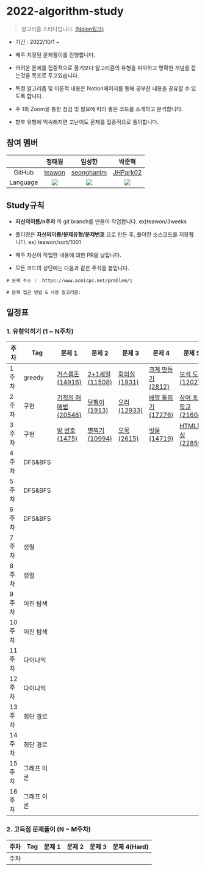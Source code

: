 # 2022-algorithm-study

> 알고리즘 스터디입니다.
> [(Noion링크)](https://www.notion.so/df9381e89a7f4dcab99c15a496a1d8e7)


- 기간 : 2022/10/1 ~

- 매주 지정된 문제풀이를 진행합니다.
- 어려운 문제를 집중적으로 풀기보다 알고리즘의 유형을 파악하고 명확한 개념을 잡는것을 목표로 두고있습니다.
- 특정 알고리즘 및 이론적 내용은 Notion페이지를 통해 공부한 내용을 공유할 수 있도록 합니다.
- 주 1회 Zoom을 통한 점검 및 필요에 따라 좋은 코드를 소개하고 분석합니다.
- 향후 유형에 익숙해지면 고난이도 문제를 집중적으로 풀이합니다.





## 참여 멤버
|  | 정태원 | 임성한 | 박준혁 |
| :---: | :---: | :---: | :---: |
| GitHub |  [teawon](https://github.com/teawon)  | [seonghanIm](https://github.com/seonghanIm) |[JHPark02](https://github.com/JHPark02) |
| Language | <img src="https://img.shields.io/badge/Java-007396?style=for-the-badge&logo=java&logoColor=white"> | <img src="https://img.shields.io/badge/Java-007396?style=for-the-badge&logo=java&logoColor=white"> | <img src="https://img.shields.io/badge/Java-007396?style=for-the-badge&logo=java&logoColor=white"> | 


## Study규칙
- **자신의이름/n주차** 의 git branch를 만들어 작업합니다. ex)teawon/3weeks

- 폴더명은 **자신의이름/문제유형/문제번호** 으로 만든 후, 풀이한 소스코드를 저장합니다. ex) teawon/sort/1001

- 매주 자신이 작업한 내용에 대한 PR을 날립니다. 

- 모든 코드의 상단에는 다음과 같은 주석을 붙입니다.
```
# 문제 주소 :  https://www.acmicpc.net/problem/1

# 문제 접근 방법 & 사용 알고리즘: 
```



## 일정표
### 1. 유형익히기 (1 ~ N주차)
| **주차** | **Tag**          | **문제 1**           | **문제 2**       |  **문제 3**       | **문제 4**  | **문제 5** | 
| -------- | --------------- | ------------------  | --------------  | --------------- | ----------   | ------------|
| 1주차    | greedy           |     <a href="https://www.acmicpc.net/problem/14916" target="_blank">거스름돈(14916)</a>            |    <a href="https://www.acmicpc.net/problem/11508" target="_black">2+1세일(11508)</a>            | <a href="https://www.acmicpc.net/problem/1931" target="_black">회의실(1931)</a> |  <a href="https://www.acmicpc.net/problem/2812" target="_black">크게 만들기(2812)</a> |      <a href="https://www.acmicpc.net/problem/1202" target="_black">보석 도둑(1202)</a>  
| 2주차    | 구현       |     <a href="https://www.acmicpc.net/problem/20546" target="_blank">기적의 매매법(20546)</a>                  |    <a href="https://www.acmicpc.net/problem/1913" target="_blank">달팽이(1913)</a>  |        <a href="https://www.acmicpc.net/problem/12933" target="_blank">오리(12933)</a>  |  <a href="https://www.acmicpc.net/problem/17276" target="_blank">배열 돌리기(17276)</a>  |  <a href="https://www.acmicpc.net/problem/21608" target="_blank">상어 초등학교(21608)</a>                                       
| 3주차    | 구현            |      <a href="https://www.acmicpc.net/problem/1475" target="_blank">방 번호(1475)</a>                  |    <a href="https://www.acmicpc.net/problem/10994" target="_blank">별찍기(10994)</a>  |        <a href="https://www.acmicpc.net/problem/2615" target="_blank">오목(2615)</a>  |  <a href="https://www.acmicpc.net/problem/14719" target="_blank">빗물(14719)</a>  |  <a href="https://www.acmicpc.net/problem/22859" target="_blank">HTML파싱(22859)</a>                                                                              
| 4주차    | DFS&BFS              |     |    |              
| 5주차    | DFS&BFS               |     |    |      
| 6주차    | DFS&BFS               |     |    |     
| 7주차    | 정렬              |     |    |        
| 8주차    | 정렬              |     |    |       
| 9주차    | 이진 탐색               |     |    |         
| 10주차    | 이진 탐색               |     |    |         
| 11주차    | 다이나믹               |     |    |         
| 12주차    | 다이나믹               |     |    |         
| 13주차    | 최단 경로               |     |    |         
| 14주차    | 최단 경로               |     |    |    
| 15주차    | 그래프 이론               |     |    |  
| 16주차    | 그래프 이론              |     |    |  


 ### 2. 고득점 문제풀이 (N ~ M주차) 
| **주차** | **Tag**          | **문제 1**                          | **문제 2**                   |  **문제 3**      | **문제 4(Hard)**  
| -------- | ----------------- | ------------------- | --------------------- | --------------- | ---------- | 
| 주차    |          |  | |                   

